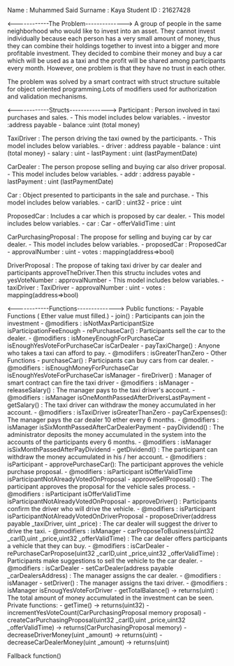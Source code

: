 Name       : Muhammed Said
Surname    : Kaya
Student ID : 21627428

<------------The Problem-------------->
A group of people in the same neighborhood who would like to invest into an asset. They cannot invest
individually because each person has a very small amount of money, thus they can combine their holdings together
to invest into a bigger and more profitable investment.
They decided to combine their money and buy a car which will be used as a taxi and the profit will be shared
among participants every month. However, one problem is that they have no trust in each other. 



The problem was solved by a smart contract with struct structure suitable for object oriented programming.Lots of modifiers used for authorization and validation mechanisms. 

<------------Structs-------------->
Participant : Person involved in taxi purchases and sales.
	- This model includes below variables.
		- investor       :address payable
		- balance        :uint (total money)
		
TaxiDriver : The person driving the taxi owned by the participants.
	- This model includes below variables.
		- driver         : address payable
		- balance        : uint (total money)
		- salary         : uint
		- lastPayment    : uint (lastPaymentDate)
		
CarDealer : The person propose selling and buying car also driver proposal.
	- This model includes below variables.
		- addr           : address payable
		- lastPayment    : uint (lastPaymentDate)
		
Car : Object presented to participants in the sale and purchase.
	- This model includes below variables.
		- carID          : uint32
		- price          : uint
		
ProposedCar : Includes a car which is proposed by car dealer.
	- This model includes below variables.
		- car            : Car
		- offerValidTime : uint
			
CarPurchasingProposal : The propose for selling and buying car by car dealer.
	- This model includes below variables.
		- proposedCar    : ProposedCar
		- approvalNumber : uint
		- votes          : mapping(address=>bool)

DriverProposal : The propose of taking taxi driver by car dealer and participants approveTheDriver.Then this structu includes votes and yesVoteNumber : approvalNumber
	- This model includes below variables.
		- taxiDriver     : TaxiDriver
		- approvalNumber : uint
		- votes          : mapping(address=>bool)
		

<------------Functions-------------->
Public functions:
	- Payable Functions ( Ether value must filled.)
		- join() : Participants can join the investment
			- @modifiers : isNotMaxParticipantSize isParticipationFeeEnough 
		- rePurchaseCar() : Participants sell the car to the dealer.
			- @modifiers : isMoneyEnoughForPurchaseCar isEnoughYesVoteForPurchaseCar isCarDealer
		- payTaxiCharge() : Anyone who takes a taxi can afford to pay.
			- @modiifers : isGreaterThanZero
	- Other Functions
		- purchaseCar() : Participants can buy cars from car dealer.
			- @modifiers : isEnoughMoneyForPurchaseCar isEnoughYesVoteForPurchaseCar isManager
		- fireDriver() : Manager of smart contract can fire the taxi driver
			- @modifiers : isManager
		- releaseSalary() : The manager pays to the taxi driver's account.
			- @modifiers : isManager isOneMonthPassedAfterDriversLastPayment
		- getSalary() : The taxi driver can withdraw the money accumulated in her account.
			- @modifiers : isTaxiDriver isGreaterThanZero
		- payCarExpenses(): The manager pays the car dealer 10 ether every 6 months.
			- @modifiers : isManager isSixMonthPassedAfterCarDealerPayment
		- payDividend() : The administrator deposits the money accumulated in the system into the accounts of the participants every 6 months.
			- @modifiers : isManager isSixMonthPassedAfterPayDividend
		- getDividend() : The participant can withdraw the money accumulated in his / her account.
			- @modifiers : isParticipant
		- approvePurchaseCar(): The participant approves the vehicle purchase proposal.
			- @modifiers : isParticipant isOfferValidTime isParticipantNotAlreadyVotedOnProposal
		- approveSellProposal() : The participant approves the proposal for the vehicle sales process.
			- @modifiers : isParticipant isOfferValidTime isParticipantNotAlreadyVotedOnProposal
		- approveDriver() : Participants confirm the driver who will drive the vehicle.
			- @modifiers : isParticipant isParticipantNotAlreadyVotedOnDriverProposal
		- proposeDriver(address payable _taxiDriver, uint _price) : The car dealer will suggest the driver to drive the taxi.
			- @modifiers : isManager
		- carProposeToBusiness(uint32 _carID,uint _price,uint32 _offerValidTime) : The car dealer offers participants a vehicle that they can buy. 
			- @modifiers : isCarDealer
		- rePurchaseCarPropose(uint32 _carID,uint _price,uint32 _offerValidTime) : Participants make suggestions to sell the vehicle to the car dealer. 
			- @modifiers : isCarDealer
		- setCarDealer(address payable _carDealersAddress) : The manager assigns the car dealer.
			- @modifiers : isManager
		- setDriver() : The manager assigns the taxi driver.
			- @modifiers : isManager isEnougYesVoteForDriver
		- getTotalBalance()	-> returns(uint) : 	The total amount of money accumulated in the investment can be seen.
Private functions:
	- getTime() -> returns(uint32)
	- incrementYesVoteCount(CarPurchasingProposal memory proposal)
	- createCarPurchasingProposal(uint32 _carID,uint _price,uint32 _offerValidTime) -> returns(CarPurchasingProposal memory)
	- decreaseDriverMoney(uint _amount) -> returns(uint)
	- decreaseCarDealerMoney(uint _amount) -> returns(uint)

Fallback function()

	


		 
